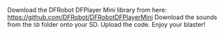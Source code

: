 Download the DFRobot DFPlayer Mini library from here: https://github.com/DFRobot/DFRobotDFPlayerMini
Download the sounds from the `SD` folder onto your SD.
Upload the code.
Enjoy your blaster!
